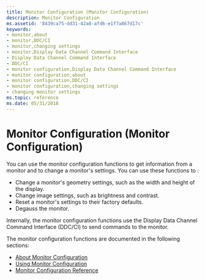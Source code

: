 ```yaml
---
title: Monitor Configuration (Monitor Configuration)
description: Monitor Configuration
ms.assetid: '8439ca75-dd31-42a8-afd6-e1f7a867d17c'
keywords:
- monitor,about
- monitor,DDC/CI
- monitor,changing settings
- monitor,Display Data Channel Command Interface
- Display Data Channel Command Interface
- DDC/CI
- monitor configuration,Display Data Channel Command Interface
- monitor configuration,about
- monitor configuration,DDC/CI
- monitor configuration,changing settings
- changing monitor settings
ms.topic: reference
ms.date: 05/31/2018
---
```


# Monitor Configuration (Monitor Configuration)

You can use the monitor configuration functions to get information from a monitor and to change a monitor's settings. You can use these functions to :

-   Change a monitor's geometry settings, such as the width and height of the display.
-   Change image settings, such as brightness and contrast.
-   Reset a monitor's settings to their factory defaults.
-   Degauss the monitor.

Internally, the monitor configuration functions use the Display Data Channel Command Interface (DDC/CI) to send commands to the monitor.

The monitor configuration functions are documented in the following sections:

-   [About Monitor Configuration](about-monitor-configuration.md)
-   [Using Monitor Configuration](using-monitor-configuration.md)
-   [Monitor Configuration Reference](monitor-configuration-reference.md)

 

 




